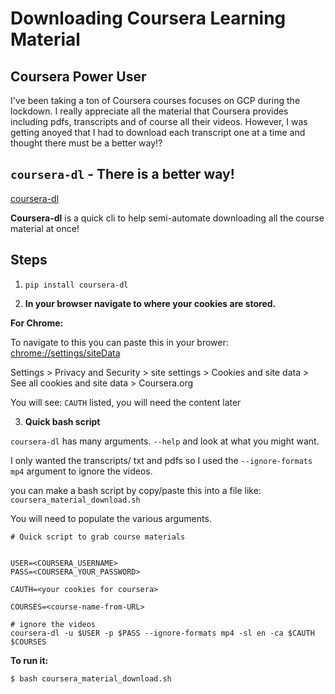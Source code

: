 # Downloading Coursera Learning Material


## Coursera Power User

I've been taking a ton of Coursera courses focuses on GCP during the lockdown. 
I really appreciate all the material that Coursera provides including pdfs, transcripts and of course all their videos. 
However, I was getting anoyed that I had to download each transcript one at a time and thought there must be a better way!?

## `coursera-dl` - There is a better way!

[coursera-dl](https://github.com/coursera-dl/coursera-dl)

**Coursera-dl** is a quick cli to help semi-automate downloading all the course material at once!

## Steps
1. `pip install coursera-dl`

2. **In your browser navigate to where your cookies are stored.**

**For Chrome:** 

 To navigate to this you can paste this in your brower: [chrome://settings/siteData](chrome://settings/siteData)

Settings > Privacy and Security > site settings > Cookies and site data > See all cookies and site data > Coursera.org

You will see: `CAUTH` listed, you will need the content later
<br>

3. **Quick bash script**

`coursera-dl` has many arguments. `--help` and look at what you might want.

I only wanted the transcripts/ txt and pdfs so I used the `--ignore-formats mp4` argument to ignore the videos. 

you can make a bash script by copy/paste this into a file like: `coursera_material_download.sh`

You will need to populate the various arguments. 

```
# Quick script to grab course materials
​
​
USER=<COURSERA_USERNAME>
PASS=<COURSERA_YOUR_PASSWORD>
​
CAUTH=<your cookies for coursera>

COURSES=<course-name-from-URL>
​
# ignore the videos
coursera-dl -u $USER -p $PASS --ignore-formats mp4 -sl en -ca $CAUTH $COURSES

```

**To run it:** 

```!Bash
$ bash coursera_material_download.sh
```
